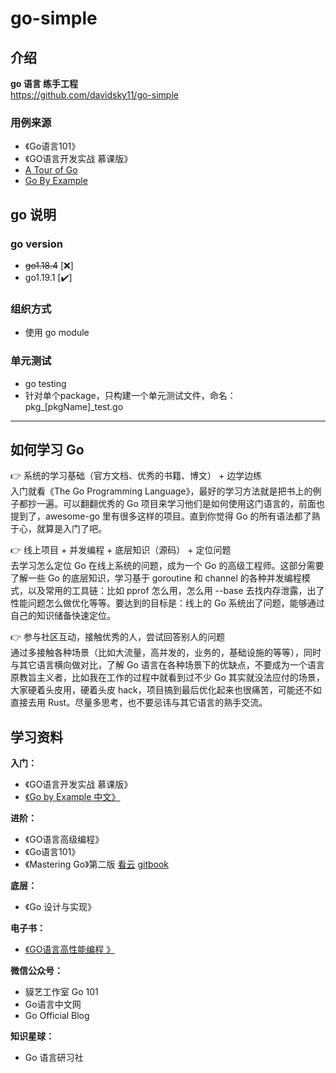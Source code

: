 # go-simple

## 介绍
**go 语言 练手工程**       
https://github.com/davidsky11/go-simple

### 用例来源
+ 《Go语言101》
+ 《GO语言开发实战 慕课版》
+ [A Tour of Go](https://go.dev/tour/list)
+ [ Go By Example ](https://github.com/everyx/gobyexample)

## go 说明
### go version
+ ~~go1.18.4~~ [❌]
+ go1.19.1 [✔️]

### 组织方式
+ 使用 go module

### 单元测试
+ go testing
+ 针对单个package，只构建一个单元测试文件，命名：pkg_[pkgName]_test.go

----------------------------

## 如何学习 Go 
👉 系统的学习基础（官方文档、优秀的书籍、博文） + 边学边练                     
入门就看《The Go Programming Language》，最好的学习方法就是把书上的例子都抄一遍。可以翻翻优秀的 Go 项目来学习他们是如何使用这门语言的，前面也提到了，awesome-go 里有很多这样的项目。直到你觉得 Go 的所有语法都了熟于心，就算是入门了吧。

👉 线上项目 + 并发编程 + 底层知识（源码） + 定位问题           
去学习怎么定位 Go 在线上系统的问题，成为一个 Go 的高级工程师。这部分需要了解一些 Go 的底层知识，学习基于 goroutine 和 channel 的各种并发编程模式，以及常用的工具链：比如 pprof 怎么用，怎么用 --base 去找内存泄露，出了性能问题怎么做优化等等。要达到的目标是：线上的 Go 系统出了问题，能够通过自己的知识储备快速定位。

👉 参与社区互动，接触优秀的人，尝试回答别人的问题            
通过多接触各种场景（比如大流量，高并发的，业务的，基础设施的等等），同时与其它语言横向做对比，了解 Go 语言在各种场景下的优缺点，不要成为一个语言原教旨主义者，比如我在工作的过程中就看到过不少 Go 其实就没法应付的场景，大家硬着头皮用，硬着头皮 hack，项目搞到最后优化起来也很痛苦，可能还不如直接去用 Rust。尽量多思考，也不要忌讳与其它语言的熟手交流。

## 学习资料
**入门：**     
+ 《GO语言开发实战 慕课版》         
+ [《Go by Example 中文》](https://books.studygolang.com/gobyexample/)

**进阶：**     
+ 《GO语言高级编程》     
+ 《Go语言101》    
+ 《Mastering Go》第二版  [看云](https://www.kancloud.cn/cloud001/golang/1601804)    [gitbook](https://hantmac.gitbook.io/mastering-go-second/)   

**底层：**      
+ 《Go 设计与实现》

**电子书：**       
+ [《GO语言高性能编程 》](https://geektutu.com/post/high-performance-go.html)

**微信公众号：**
+ 貘艺工作室 Go 101
+ Go语言中文网
+ Go Official Blog

**知识星球：**       
+ Go 语言研习社

